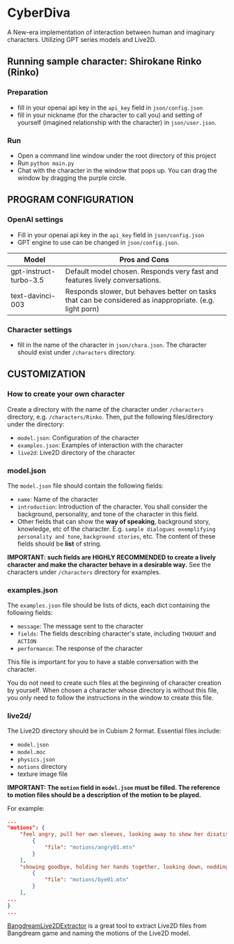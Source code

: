 # CyberDiva
A New-era implementation of interaction between human and imaginary characters. Utilizing GPT series models and Live2D.

## Running sample character: Shirokane Rinko (Rinko)
### Preparation
- fill in your openai api key in the `api_key` field in `json/config.json`
- fill in your nickname (for the character to call you) and setting of yourself (imagined relationship with the character) in `json/user.json`. 
### Run
- Open a command line window under the root directory of this project
- Run `python main.py`
- Chat with the character in the window that pops up. You can drag the window by dragging the purple circle.

## PROGRAM CONFIGURATION
### OpenAI settings
- Fill in your openai api key in the `api_key` field in `json/config.json`
- GPT engine to use can be changed in `json/config.json`. 

| Model                  | Pros and Cons                                                                                           |
| ---------------------- | ------------------------------------------------------------------------------------------------------- |
| gpt-instruct-turbo-3.5 | Default model chosen. Responds very fast and features lively conversations.                             |
| text-davinci-003       | Responds slower, but behaves better on tasks that can be considered as inappropriate. (e.g. light porn) |

### Character settings
- fill in the name of the character in `json/chara.json`. The character should exist under `/characters` directory.
  
## CUSTOMIZATION
### How to create your own character
Create a directory with the name of the character under `/characters` directory, e.g. `/characters/Rinko`.
Then, put the following files/directory under the directory:
- `model.json`: Configuration of the character
- `examples.json`: Examples of interaction with the character
- `live2d`: Live2D directory of the character

### model.json
The `model.json` file should contain the following fields:
- `name`: Name of the character
- `introduction`: Introduction of the character. You shall consider the background, personality, and tone of the character in this field.
- Other fields that can show the **way of speaking**, background story, knowledge, etc of the character. E.g. `sample dialogues exemplifying personality and tone`, `background stories`, etc. The content of these fields should be **list** of string.

**IMPORTANT: such fields are HIGHLY RECOMMENDED to create a lively character and make the character behave in a desirable way.**
See the characters under `/characters` directory for examples.

### examples.json
The `examples.json` file should be lists of dicts, each dict containing the following fields:
- `message`: The message sent to the character
- `fields`: The fields describing character's state, including `THOUGHT` and `ACTION`
- `performance`: The response of the character

This file is important for you to have a stable conversation with the character. 

You do not need to create such files at the beginning of character creation by yourself. When chosen a character whose directory is without this file, you only need to follow the instructions in the window to create this file.

### live2d/
The Live2D directory should be in Cubism 2 format. Essential files include:
- `model.json`
- `model.moc`
- `physics.json`
- `motions` directory
- texture image file

**IMPORTANT: The `motion` field in `model.json` must be filled. The reference to motion files should be a description of the motion to be played.**

For example:
```characters/Rinko/live2d/model.json
...
"motions": {
    "feel angry, pull her own sleeves, looking away to show her disatisfication": [
        {
            "file": "motions/angry01.mtn"
        }
    ],
    "showing goodbye, holding her hands together, looking down, nodding": [
        {
            "file": "motions/bye01.mtn"
        }
    ],
...
}
...
```

[BangdreamLive2DExtractor](https://github.com/KinXY/BangdreamLive2dExtractor) is a great tool to extract Live2D files from Bangdream game and naming the motions of the Live2D model.